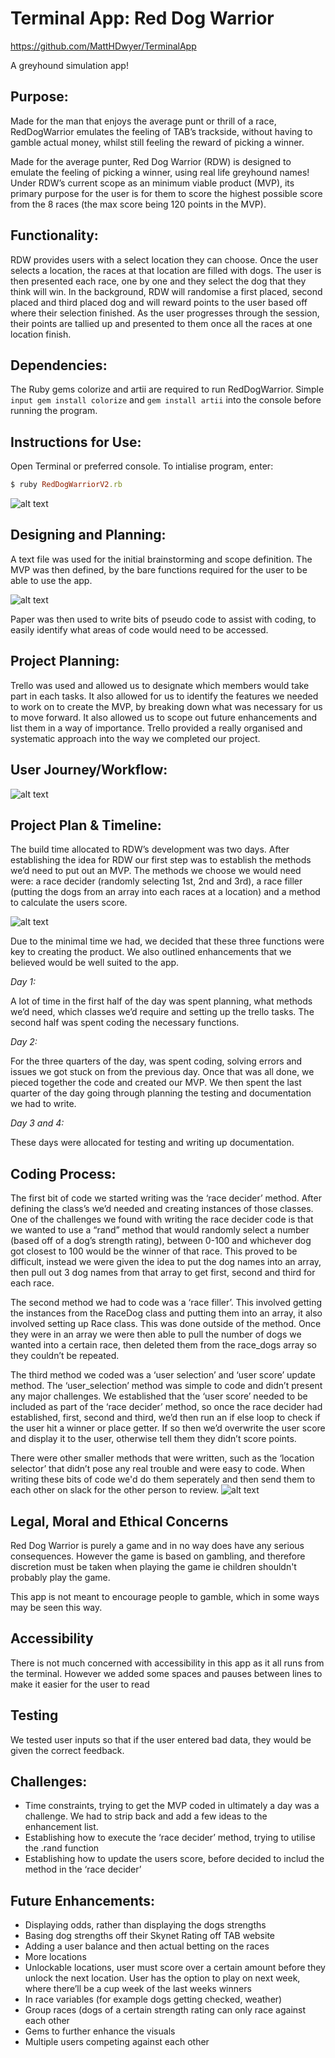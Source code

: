 # Terminal App: Red Dog Warrior

https://github.com/MattHDwyer/TerminalApp

A greyhound simulation app!
## Purpose:
Made for the man that enjoys the average punt or thrill of a race, RedDogWarrior emulates the feeling of TAB’s trackside, without having to gamble actual money, whilst still feeling the reward of picking a winner.

Made for the average punter, Red Dog Warrior (RDW) is designed to emulate the feeling of picking a winner, using real life greyhound names! Under RDW’s current scope as an minimum viable product (MVP), its primary purpose for the user is for them to score the highest possible score from the 8 races (the max score being 120 points in the MVP). 

## Functionality:

RDW provides users with a select location they can choose. Once the user selects a location, the races at that location are filled with dogs. The user is then presented each race, one by one and they select the dog that they think will win. 
In the background, RDW will randomise a first placed, second placed and third placed dog and will reward points to the user based off where their selection finished. 
As the user progresses through the session, their points are tallied up and presented to them once all the races at one location finish. 

## Dependencies: 
The Ruby gems colorize and artii are required to run RedDogWarrior. Simple `input gem install colorize` and `gem install artii` into the console before running the program.

## Instructions for Use:
Open Terminal or preferred console. To intialise program, enter:

``` ruby
$ ruby RedDogWarriorV2.rb
```

![alt text](https://i.imgur.com/BhmexS4.png "User Flow Diagram")

## Designing and Planning:
A text file was used for the initial brainstorming and scope definition. The MVP was then defined, by the bare functions required for the user to be able to use the app. 

![alt text](https://i.imgur.com/612bp5n.png "User Flow Diagram")

Paper was then used to write bits of pseudo code to assist with coding, to easily identify what areas of code would need to be accessed. 

## Project Planning:
Trello was used and allowed us to designate which members would take part in each tasks. It also allowed for us to identify the features we needed to work on to create the MVP, by breaking down what was necessary for us to move forward. It also allowed us to scope out future enhancements and list them in a way of importance. Trello provided a really organised and systematic approach into the way we completed our project. 

## User Journey/Workflow:
![alt text](https://i.imgur.com/3cFG8wr.jpg?1 "User Flow Diagram")

## Project Plan & Timeline:
The build time allocated to RDW’s development was two days. After establishing the idea for RDW our first step was to establish the methods we’d need to put out an MVP. The methods we choose we would need were: a race decider (randomly selecting 1st, 2nd and 3rd), a race filler (putting the dogs from an array into each races at a location) and a method to calculate the users score. 

![alt text](https://i.imgur.com/gWf4pVw.jpg "Planning of our MVP requirements")

Due to the minimal time we had, we decided that these three functions were key to creating the product. We also outlined enhancements that we believed would be well suited to the app. 

*Day 1:*

A lot of time in the first half of the day was spent planning, what methods we’d need, which classes we’d require and setting up the trello tasks. The second half was spent coding the necessary functions.

*Day 2:*

For the three quarters of the day, was spent coding, solving errors and issues we got stuck on from the previous day. Once that was all done, we pieced together the code and created our MVP. We then spent the last quarter of the day going through planning the testing and documentation we had to write.

*Day 3 and 4:*

These days were allocated for testing and writing up documentation. 

## Coding Process: ##

The first bit of code we started writing was the ‘race decider’ method. After defining the class’s we’d needed and creating instances of those classes. One of the challenges we found with writing the race decider code is that we wanted to use a “rand” method that would randomly select a number (based off of a dog’s strength rating), between 0-100 and whichever dog got closest to 100 would be the winner of that race. This proved to be difficult, instead we were given the idea to put the dog names into an array, then pull out 3 dog names from that array to get first, second and third for each race. 

The second method we had to code was a ‘race filler’. This involved getting the instances from the RaceDog class and putting them into an array, it also involved setting up Race class. This was done outside of the method. 
Once they were in an array we were then able to pull the number of dogs we wanted into a certain race, then deleted them from the race_dogs array so they couldn’t be repeated. 

The third method we coded was a ‘user selection’ and ‘user score’ update method. The ‘user_selection’ method was simple to code and didn’t present any major challenges.
We established that the ‘user score’ needed to be included as part of the ‘race decider’ method, so once the race decider had established, first, second and third, we’d then run an if else loop to check if the user hit a winner or place getter. If so then we’d overwrite the user score and display it to the user, otherwise tell them they didn’t score points.

There were other smaller methods that were written, such as the ‘location selector’ that didn’t pose any real trouble and were easy to code. 
When writing these bits of code we'd do them seperately and then send them to each other on slack for the other person to review.
![alt text](https://i.imgur.com/rCgElxB.png "Slack communication example")

## Legal, Moral and Ethical Concerns
 Red Dog Warrior is purely a game and in no way does have any serious consequences. However the game is based on gambling, and therefore discretion must be taken when playing the game ie children shouldn't probably play the game. 
 
 This app is not meant to encourage people to gamble, which in some ways may be seen this way.

 ## Accessibility
 There is not much concerned with accessibility in this app as it all runs from the terminal. However we added some spaces and pauses between lines to make it easier for the user to read

## Testing
We tested user inputs so that if the user entered bad data, they would be given the correct feedback. 

## Challenges: ##
* Time constraints, trying to get the MVP coded in ultimately a day was a challenge. We had to strip back and add a few ideas to the enhancement list. 
* Establishing how to execute the ‘race decider’ method, trying to utilise the .rand function
* Establishing how to update the users score, before decided to includ the method in the ‘race decider’

## Future Enhancements: ##
* Displaying odds, rather than displaying the dogs strengths
* Basing dog strengths off their Skynet Rating off TAB website
* Adding a user balance and then actual betting on the races
* More locations
* Unlockable locations, user must score over a certain amount before they unlock the next location.
User has the option to play on next week, where there’ll be a cup week of the last weeks winners
* In race variables (for example dogs getting checked, weather)
* Group races (dogs of a certain strength rating can only race against each other
* Gems to further enhance the visuals
* Multiple users competing against each other 